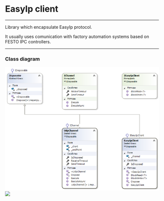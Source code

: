 # EasyIp client

***

Library which encapsulate EasyIp protocol.
 
It usually uses comunication with factory automation systems based on FESTO IPC controllers.

***

### Class diagram

![](./ClassDiagram.png)
![](../../raw/default/ClassDiagram.png)
